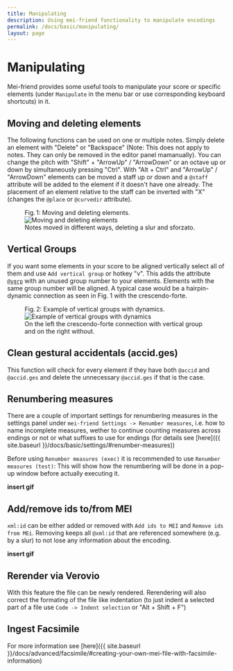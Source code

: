 ```yaml
---
title: Manipulating
description: Using mei-friend functionality to manipulate encodings
permalink: /docs/basic/manipulating/
layout: page
---
```

# Manipulating

Mei-friend provides some useful tools to manipulate your score or specific elements (under `Manipulate` in the menu bar or use corresponding keyboard shortcuts) in it. 

## Moving and deleting elements

The following functions can be used on one or multiple notes. Simply delete an element with "Delete" or "Backspace" (Note: This does not apply to notes. They can only be removed in the editor panel mamanually). You can change the pitch with "Shift" + "ArrowUp" / "ArrowDown" or an octave up or down by simultaneously pressing "Ctrl".
With "Alt + Ctrl" and "ArrowUp" / "ArrowDown" elements can be moved a staff up or down and a `@staff` attribute will be added to the element if it doesn't have one already. The placement of an element relative to the staff can be inverted with "X" (changes the `@place` or `@curvedir` attribute).

<figure class="figure">
    <div class="figure-title">Fig.&thinsp;1: Moving and deleting elements.</div>
        <img class="figure-img" src="{{ site.baseurl }}/assets/img/inserting/insert_dynam.gif" 
            alt="Moving and deleting elements" />
    <figcaption class="figure-caption">Notes moved in different ways, deleting a slur and sforzato.</figcaption>
</figure>


## Vertical Groups

If you want some elements in your score to be aligned vertically select all of them and use `Add vertical group` or hotkey "v". This adds the attribute [`@vgrp`](https://music-encoding.org/guidelines/v4/attribute-classes/att.verticalgroup.html) with an unused group number to your elements. Elements with the same group number will be aligned. A typical case would be a hairpin-dynamic connection as seen in Fig. 1 with the crescendo-forte. 

<figure class="halfwidth">
    <div class="figure-title">Fig.&thinsp;2: Example of vertical groups with dynamics.</div>
        <img class="figure-img" src="{{ site.baseurl }}/assets/img/manipulating/vgrps.PNG" 
            alt="Example of vertical groups with dynamics" />
    <figcaption class="figure-caption">On the left the crescendo-forte connection with vertical group and on the right without.</figcaption>
</figure>

## Clean gestural accidentals (accid.ges)

This function will check for every element if they have both `@accid` and `@accid.ges` and delete the unnecessary `@accid.ges` if that is the case.

## Renumbering measures

There are a couple of important settings for renumbering measures in the settings panel under `mei-friend Settings -> Renumber measures`, i.e. how to name incomplete measures, wether to continue counting measures across endings or not or what suffixes to use for endings (for details see [here]({{ site.baseurl }}/docs/basic/settings/#renumber-measures))

Before using `Renumber measures (exec)` it is recommended to use `Renumber measures (test)`: This will show how the renumbering will be done in a pop-up window before actually executing it.

**insert gif**

## Add/remove ids to/from MEI

`xml:id` can be either added or removed with `Add ids to MEI` and `Remove ids from MEi`. Removing keeps all `@xml:id` that are referenced somewhere (e.g. by a slur) to not lose any information about the encoding.

**insert gif**

## Rerender via Verovio

With this feature the file can be newly rendered. Rerendering will also correct the formating of the file like indentation (to just indent a selected part of a file use `Code -> Indent selection` or "Alt + Shift + F")

## Ingest Facsimile

For more information see [here]({{ site.baseurl }}/docs/advanced/facsimile/#creating-your-own-mei-file-with-facsimile-information)